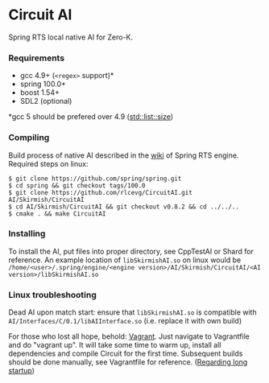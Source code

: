 Circuit AI
=========
Spring RTS local native AI for Zero-K.

### Requirements
* gcc 4.9+ (`<regex>` support)*
* spring 100.0+
* boost 1.54+
* SDL2 (optional)

*gcc 5 should be prefered over 4.9 ([std::list::size](https://gcc.gnu.org/gcc-5/changes.html))

### Compiling
Build process of native AI described in the [wiki](https://springrts.com/wiki/AI:Development:Lang:Cpp) of Spring RTS engine.
Required steps on linux:
```
$ git clone https://github.com/spring/spring.git
$ cd spring && git checkout tags/100.0
$ git clone https://github.com/rlcevg/CircuitAI.git AI/Skirmish/CircuitAI
$ cd AI/Skirmish/CircuitAI && git checkout v0.8.2 && cd ../../..
$ cmake . && make CircuitAI
```

### Installing
To install the AI, put files into proper directory, see CppTestAI or Shard for reference.
An example location of `libSkirmishAI.so` on linux would be `/home/<user>/.spring/engine/<engine version>/AI/Skirmish/CircuitAI/<AI version>/libSkirmishAI.so`

### Linux troubleshooting
Dead AI upon match start: ensure that `libSkirmishAI.so` is compatible with `AI/Interfaces/C/0.1/libAIInterface.so` (i.e. replace it with own build)

For those who lost all hope, behold: [Vagrant](https://docs.vagrantup.com/v2/).
Just navigate to Vagrantfile and do "vagrant up". It will take some time to warm up, install all dependencies and compile Circuit for the first time.
Subsequent builds should be done manually, see Vagrantfile for reference.
([Regarding long startup](http://stackoverflow.com/questions/29012531/package-a-new-base-box))
